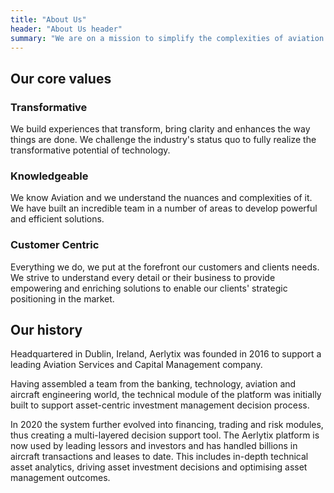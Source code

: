 ```yaml
---
title: "About Us"
header: "About Us header"
summary: "We are on a mission to simplify the complexities of aviation finance, building a more resilient, sustainable sector and transforming it from reactive cost-center to proactive value generator."
---
```


<article class="mt-5 mb-5">
<div class="container">
<h2>Our core values</h2>
<div class="row mt-5">
      <div class="col-lg-4">
        <h3>Transformative</h3>
        <p>We build experiences that transform, bring clarity and enhances the way things are done. We challenge the industry's status quo to fully realize the transformative potential of technology.</p>
      </div><!-- /.col-lg-4 -->
      <div class="col-lg-4">
        <h3>Knowledgeable</h3>
        <p>We know Aviation and we understand the nuances and complexities of it. We have built an incredible team in a number of areas to develop powerful and efficient solutions.</p>
      </div><!-- /.col-lg-4 -->
      <div class="col-lg-4">
        <h3>Customer Centric</h3>
        <p>Everything we do, we put at the forefront our customers and clients needs. We strive to understand every detail or their business to provide empowering and enriching solutions to enable our clients' strategic positioning in the market.</p>
      </div><!-- /.col-lg-4 -->
    </div>
</div>
</article>

<article>
<div class="container">
<h2>Our history</h2>
<div class="mt-5">
<p>Headquartered in Dublin, Ireland, Aerlytix was founded in 2016 to support a leading Aviation Services and Capital Management company.</p>
<p>Having assembled a team from the banking, technology, aviation and aircraft engineering world, the technical module of the platform was initially built to support asset-centric investment management decision process.</p>
<p>In 2020 the system further evolved into financing, trading and risk modules, thus creating a multi-layered decision support tool. The Aerlytix platform is now used by leading lessors and investors and has handled billions in aircraft transactions and leases to date. This includes in-depth technical asset analytics, driving asset investment decisions and optimising asset management outcomes.</p>
</div>
</div>
</article>
